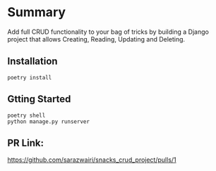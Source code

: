 # Summary

Add full CRUD functionality to your bag of tricks by building a Django project that allows Creating, Reading, Updating and Deleting.

## Installation

```
poetry install
```

## Gtting Started

```
poetry shell
python manage.py runserver
```

## PR Link:

https://github.com/sarazwairi/snacks_crud_project/pulls/1